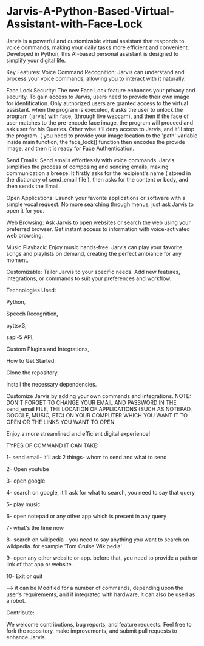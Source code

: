 # Jarvis-A-Python-Based-Virtual-Assistant-with-Face-Lock
Jarvis is a powerful and customizable virtual assistant that responds to voice commands, making your daily tasks more efficient and convenient. Developed in Python, this AI-based personal assistant is designed to simplify your digital life.

Key Features:
Voice Command Recognition: Jarvis can understand and process your voice commands, allowing you to interact with it naturally.

Face Lock Security: The new Face Lock feature enhances your privacy and security. To gain access to Jarvis, users need to provide their own image for identification. Only authorized users are granted access to the virtual assistant. when the program is executed, it asks the user to unlock the program (jarvis) with face, (through live webcam), and then if the face of user matches to the pre-encode face image, the program will proceed and ask user for his Queries. Other wise it'll deny access to Jarvis, and it'll stop the program. ( you need to provide your image location to the 'path' variable inside main function, the face_lock() function then encodes the provide image, and then it is ready for Face Authentication.

Send Emails: Send emails effortlessly with voice commands. Jarvis simplifies the process of composing and sending emails, making communication a breeze. It firstly asks for the recipient's name ( stored in the dictionary of send_email file ), then asks for the content or body, and then sends the Email.

Open Applications: Launch your favorite applications or software with a simple vocal request. No more searching through menus; just ask Jarvis to open it for you.

Web Browsing: Ask Jarvis to open websites or search the web using your preferred browser. Get instant access to information with voice-activated web browsing.

Music Playback: Enjoy music hands-free. Jarvis can play your favorite songs and playlists on demand, creating the perfect ambiance for any moment.

Customizable: Tailor Jarvis to your specific needs. Add new features, integrations, or commands to suit your preferences and workflow.

Technologies Used:

Python,

Speech Recognition,

pyttsx3,

sapi-5 API,

Custom Plugins and Integrations,

How to Get Started:

Clone the repository.

Install the necessary dependencies.

Customize Jarvis by adding your own commands and integrations.
NOTE: DON'T FORGET TO CHANGE YOUR EMAIL AND PASSWORD IN THE send_email FILE, THE LOCATION OF APPLICATIONS (SUCH AS NOTEPAD, GOOGLE, MUSIC, ETC) ON YOUR COMPUTER WHICH YOU WANT IT TO OPEN OR THE LINKS YOU WANT TO OPEN

Enjoy a more streamlined and efficient digital experience!

TYPES OF COMMAND IT CAN TAKE: 

1- send email- it'll ask 2 things- whom to send and what to send

2- Open youtube

3- open google

4- search on google, it'll ask for what to search, you need to say that query

5- play music

6- open notepad or any other app which is present in any query

7- what's the time now

8- search on wikipedia - you need to say anything you want to search on wikipedia. for example 'Tom Cruise Wikipedia'

9- open any other website or app. before that, you need to provide a path or link of that app or website.

10- Exit or quit

--> it can be Modified for a number of commands, depending upon the user's requirements, and if integrated with hardware, it can also be used as a robot.

Contribute:

We welcome contributions, bug reports, and feature requests. Feel free to fork the repository, make improvements, and submit pull requests to enhance Jarvis.
